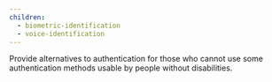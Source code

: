 ```yaml
---
children:
  - biometric-identification
  - voice-identification
---
```


Provide alternatives to authentication for those who cannot use some authentication methods usable by people without disabilities.
